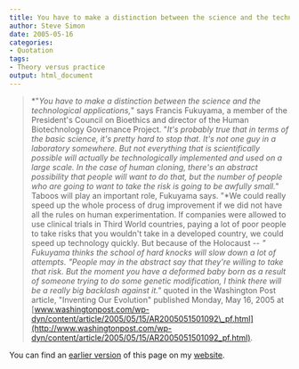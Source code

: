 ```yaml
---
title: You have to make a distinction between the science and the technological applications
author: Steve Simon
date: 2005-05-16
categories:
- Quotation
tags:
- Theory versus practice
output: html_document
---
```

> *"*You have to make a distinction between the science and the
> technological applications,*" says Francis Fukuyama, a member of the
> President's Council on Bioethics and director of the Human
> Biotechnology Governance Project. "*It's probably true that in terms
> of the basic science, it's pretty hard to stop that. It's not one
> guy in a laboratory somewhere. But not everything that is
> scientifically possible will actually be technologically implemented
> and used on a large scale. In the case of human cloning, there's an
> abstract possibility that people will want to do that, but the number
> of people who are going to want to take the risk is going to be
> awfully small.*" Taboos will play an important role, Fukuyama says.
> "*We could really speed up the whole process of drug improvement if
> we did not have all the rules on human experimentation. If companies
> were allowed to use clinical trials in Third World countries, paying a
> lot of poor people to take risks that you wouldn't take in a
> developed country, we could speed up technology quickly. But because
> of the Holocaust \-- *" Fukuyama thinks the school of hard knocks
> will slow down a lot of attempts. "*People may in the abstract say
> that they're willing to take that risk. But the moment you have a
> deformed baby born as a result of someone trying to do some genetic
> modification, I think there will be a really big backlash against
> it.*"* quoted in the Washington Post article, "Inventing Our
> Evolution" published Monday, May 16, 2005 at
> [www.washingtonpost.com/wp-dyn/content/article/2005/05/15/AR2005051501092\_pf.html](http://www.washingtonpost.com/wp-dyn/content/article/2005/05/15/AR2005051501092_pf.html).

You can find an [earlier version][sim1] of this page on my [website][sim2].

[sim1]: http://www.pmean.com/05/YouHavetoMake.html
[sim2]: http://www.pmean.com
